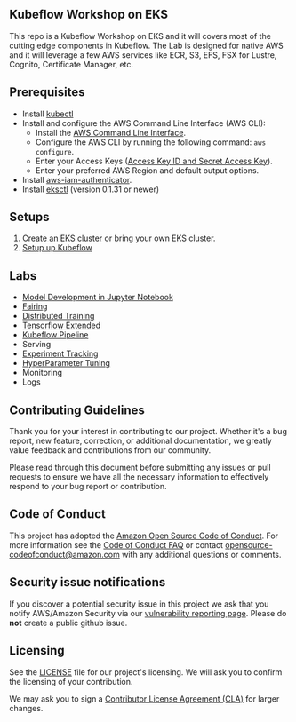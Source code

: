 ## Kubeflow Workshop on EKS

This repo is a Kubeflow Workshop on EKS and it will covers most of the cutting edge components in Kubeflow. The Lab is designed for native AWS and it will leverage a few AWS services like ECR, S3, EFS, FSX for Lustre, Cognito, Certificate Manager, etc.


## Prerequisites

* Install [kubectl](https://kubernetes.io/docs/tasks/tools/install-kubectl/#install-kubectl)
* Install and configure the AWS Command Line Interface (AWS CLI):
    * Install the [AWS Command Line Interface](https://docs.aws.amazon.com/cli/latest/userguide/cli-chap-install.html).
    * Configure the AWS CLI by running the following command: `aws configure`.
    * Enter your Access Keys ([Access Key ID and Secret Access Key](https://docs.aws.amazon.com/general/latest/gr/aws-sec-cred-types.html#access-keys-and-secret-access-keys)).
    * Enter your preferred AWS Region and default output options.
* Install [aws-iam-authenticator](https://docs.aws.amazon.com/eks/latest/userguide/install-aws-iam-authenticator.html).
* Install [eksctl](https://github.com/weaveworks/eksctl) (version 0.1.31 or newer)


## Setups

1. [Create an EKS cluster](cluster.md) or bring your own EKS cluster.
2. [Setup up Kubeflow](kubeflow.md)

## Labs
- [Model Development in Jupyter Notebook](notebooks/01_Jupyter_Notebook)
- [Fairing](notebooks/02_Fairing)
- [Distributed Training](notebooks/03_Distributed_Training)
- [Tensorflow Extended](notebooks/04_Tensorflow_Extended)
- [Kubeflow Pipeline](notebooks/05_Kubeflow_Pipeline)
- Serving
- [Experiment Tracking](notebooks/07_Experiment_Tracking)
- [HyperParameter Tuning](notebooks/08_Hyperparameter_Tuning)
- Monitoring
- Logs


## Contributing Guidelines

Thank you for your interest in contributing to our project. Whether it's a bug report, new feature, correction, or additional documentation, we greatly value feedback and contributions from our community.

Please read through this document before submitting any issues or pull requests to ensure we have all the necessary information to effectively respond to your bug report or contribution.


## Code of Conduct
This project has adopted the [Amazon Open Source Code of Conduct](https://aws.github.io/code-of-conduct).
For more information see the [Code of Conduct FAQ](https://aws.github.io/code-of-conduct-faq) or contact
opensource-codeofconduct@amazon.com with any additional questions or comments.


## Security issue notifications
If you discover a potential security issue in this project we ask that you notify AWS/Amazon Security via our [vulnerability reporting page](http://aws.amazon.com/security/vulnerability-reporting/). Please do **not** create a public github issue.


## Licensing

See the [LICENSE](https://github.com/aws-samples/deep-learning-benchmark/blob/master/LICENSE) file for our project's licensing. We will ask you to confirm the licensing of your contribution.

We may ask you to sign a [Contributor License Agreement (CLA)](http://en.wikipedia.org/wiki/Contributor_License_Agreement) for larger changes.

